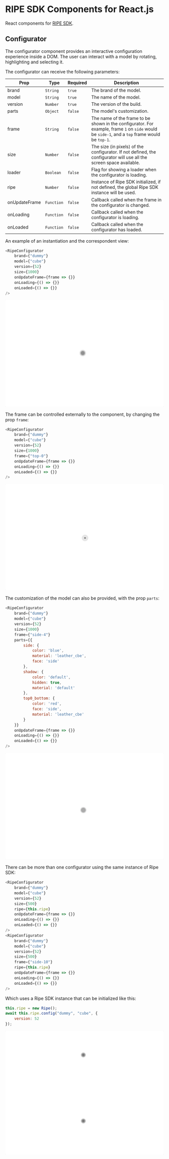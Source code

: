 # RIPE SDK Components for React.js

React components for [RIPE SDK](https://github.com/ripe-tech/ripe-sdk).

## Configurator

The configurator component provides an interactive configuration experience inside a DOM. The user can interact with a model by rotating, highlighting and selecting it.

The configurator can receive the following parameters:

| Prop          | Type       | Required | Description                                                                                                                                    |
| ------------- | ---------- | -------- | ---------------------------------------------------------------------------------------------------------------------------------------------- |
| brand         | `String`   | `true`   | The brand of the model.                                                                                                                        |
| model         | `String`   | `true`   | The name of the model.                                                                                                                         |
| version       | `Number`   | `true`   | The version of the build.                                                                                                                      |
| parts         | `Object`   | `false`  | The model's customization.                                                                                                                     |
| frame         | `String`   | `false`  | The name of the frame to be shown in the configurator. For example, frame `1` on `side` would be `side-1`, and a `top` frame would be `top-1`. |
| size          | `Number`   | `false`  | The size (in pixels) of the configurator. If not defined, the configurator will use all the screen space available.                            |
| loader        | `Boolean`  | `false`  | Flag for showing a loader when the configurator is loading.                                                                                    |
| ripe          | `Number`   | `false`  | Instance of Ripe SDK initialized, if not defined, the global Ripe SDK instance will be used.                                                   |
| onUpdateFrame | `Function` | `false`  | Callback called when the frame in the configurator is changed.                                                                                 |
| onLoading     | `Function` | `false`  | Callback called when the configurator is loading.                                                                                              |
| onLoaded      | `Function` | `false`  | Callback called when the configurator has loaded.                                                                                              |

An example of an instantiation and the correspondent view:

```javascript
<RipeConfigurator
    brand={"dummy"}
    model={"cube"}
    version={52}
    size={1000}
    onUpdateFrame={frame => {}}
    onLoading={() => {}}
    onLoaded={() => {}}
/>
```

![Configurator Example](res/images/configurator.gif)

The frame can be controlled externally to the component, by changing the prop `frame`:

```javascript
<RipeConfigurator
    brand={"dummy"}
    model={"cube"}
    version={52}
    size={1000}
    frame={"top-0"}
    onUpdateFrame={frame => {}}
    onLoading={() => {}}
    onLoaded={() => {}}
/>
```

![Configurator with Frame Example](res/images/configurator-frame.gif)

The customization of the model can also be provided, with the prop `parts`:

```javascript
<RipeConfigurator
    brand={"dummy"}
    model={"cube"}
    version={52}
    size={1000}
    frame={"side-4"}
    parts={{
        side: {
            color: 'blue',
            material: 'leather_cbe',
            face: 'side'
        },
        shadow: {
            color: 'default',
            hidden: true,
            material: 'default'
        },
        top0_bottom: {
            color: 'red',
            face: 'side',
            material: 'leather_cbe'
        }
    }}
    onUpdateFrame={frame => {}}
    onLoading={() => {}}
    onLoaded={() => {}}
/>
```

![Configurator with Parts Example](res/images/configurator-parts.gif)

There can be more than one configurator using the same instance of Ripe SDK:

```javascript
<RipeConfigurator
    brand={"dummy"}
    model={"cube"}
    version={52}
    size={500}
    ripe={this.ripe}
    onUpdateFrame={frame => {}}
    onLoading={() => {}}
    onLoaded={() => {}}
/>
<RipeConfigurator
    brand={"dummy"}
    model={"cube"}
    version={52}
    size={500}
    frame={"side-10"}
    ripe={this.ripe}
    onUpdateFrame={frame => {}}
    onLoading={() => {}}
    onLoaded={() => {}}
/>
```

Which uses a Ripe SDK instance that can be initialized like this:

```javascript
this.ripe = new Ripe();
await this.ripe.config("dummy", "cube", {
    version: 52
});
```

![Multiple Configurators](res/images/configurator-multiple.gif)